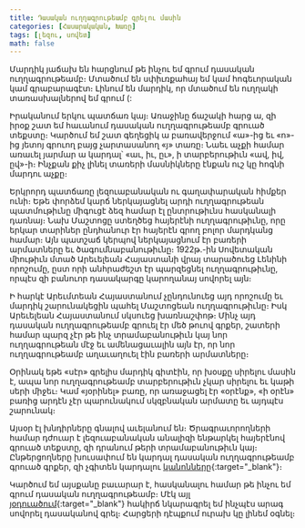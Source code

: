 ```yaml
---
title: Դասական ուղղագրութեամբ գրելու մասին
categories: [Հասարակական, Խառը]
tags: [լեզու, սովետ]
math: false
---
```


Մարդիկ յաճախ են հարցնում թե ինչու եմ գրում դասական ուղղագրութեամբ։ Մտածում են սփիւռքահայ եմ կամ հոգեւորական կամ գրաբարագէտ։ Լինում են մարդիկ, որ մտածում են ուղղակի տառասխալներով եմ գրում (:

Իրականում երկու պատճառ կայ։ Առաջինը ճաշակի հարց ա, զի իրօք շատ եմ հաւանում դասական ուղղագրութեամբ գրուած տեքստը։ Կարծում եմ շատ գեղեցիկ ա բառավերջում «ա»-ից եւ «ո»-ից յետոյ գրուող բայց չարտասանող «յ» տառը։ Նաեւ աչքի համար առաւել յարմար ա կարդալ՝ «աւ, իւ, ըւ», ի տարբերութիւն «ավ, իվ, ըվ»-ի։ Ինչքան քիչ լինել տառերի մասնիկները էնքան ուշ կը հոգնի մարդու աչքը։

Երկրորդ պատճառը լեզուաբանական ու գաղափարական հիմքեր ունի։ Եթե փորձեմ կարճ ներկայացնել արդի ուղղագրութեան պատմութիւնը միգուցէ ձեզ համար էլ ընտրութիւնս հասկանալի դառնայ։ Նախ Մաշտոցը ստեղծեց հայերէնի ուղղագրութիւնը, որը երկար տարիներ ընդհանուր էր հայերէն գրող բոլոր մարդկանց համար։ Այն պատշաճ կերպով ներկայացնում էր բառերի արմատները եւ ծագումնաբանութիւնը։ 1922թ.-ին Սովետական միութիւն մտած Արեւելեան Հայաստանի վրայ տարածուեց Լենինի որոշումը, ըստ որի անհրաժեշտ էր պարզեցնել ուղղագրութիւնը, որպէս զի բանուոր դասակարգը կարողանայ սովորել այն։

Ի հարկէ Արեւմտեան Հայաստանում չընդունուեց այդ որոշումը եւ մարդիկ շարունակեցին պահել Մաշտոցեան ուղղագրութիւնը։ Իսկ Արեւելեան Հայաստանում սկսուեց խառնաշփոթ։ Մինչ այդ դասական ուղղագրութեամբ գրուել էր մեծ թուով գրքեր, շատերի համար պարզ չէր թե ինչ տրամաբանութիւն կայ նոր ուղղագրութեան մէջ եւ ամենացաւալին այն էր, որ նոր ուղղագրութեամբ աղաւաղուել էին բառերի արմատները։

Օրինակ եթե «սէր» գրելիս մարդիկ գիտէին, որ խօսքը սիրելու մասին է, ապա նոր ուղղագրութեամբ տարբերութիւն չկար սիրելու եւ կաթի սերի միջեւ։ Կամ «յօրինել» բառը, որ առաջացել էր «օրէնք», «ի օրէն» բառից արդէն չէր պարունակում սկզբնական արմատը եւ այդպէս շարունակ։

Այսօր էլ խնդիրները գնալով աւելանում են։ Ծրագրաւորողների համար դժուար է լեզուաբանական անալիզի ենթարկել հայերէնով գրուած տեքստը, զի դրանում թերի տրամաբանութիւն կայ։ Ընթերցողները խուսափում են կարդալ դասական ուղղագրութեամբ գրուած գրքեր, զի չգիտեն կարդալու [կանոնները](https://www.art365.am/%D5%AC%D5%A5%D5%A6%D5%BE%D5%A1%D5%B6%D5%AB/%D5%A1%D5%BE%D5%A1%D5%B6%D5%A4%D5%A1%D5%AF%D5%A1%D5%B6-%D5%B8%D6%82%D5%B2%D5%B2%D5%A1%D5%A3%D6%80%D5%B8%D6%82%D5%A9%D5%B5%D5%A1%D5%B4%D5%A2-%D5%A3%D6%80%D5%BE%D5%A1%D5%AE%D5%A8-%D5%B3%D5%AB%D5%B7%D5%BF-%D5%AF%D5%A1%D6%80%D5%A4%D5%A1%D5%AC%D5%B8%D6%82-%D5%AF%D5%A1%D5%B6%D5%B8%D5%B6%D5%B6%D5%A5%D6%80-10-%D5%A4%D5%A5%D5%BA%D6%84){:target="\_blank"}։

Կարծում եմ այսքանը բաւարար է, հասկանալու համար թե ինչու եմ գրում դասական ուղղագրութեամբ։ Մէկ այլ [յօդուածում](https://blog.tigransimonyan.com/posts/classical-armenian/){:target="\_blank"} հակիրճ նկարագրել եմ ինչպէս արագ սովորել դասականով գրել։ Հարցերի դէպքում ուրախ կը լինեմ օգնել։
